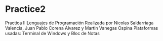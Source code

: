 # Practice2
Practica II Lenguajes de Programación Realizada por Nicolas Saldarriaga Valencia, Juan Pablo Corena Alvarez  y Martin Vanegas Ospina
Plataformas usadas: Terminal de Windows y Bloc de Notas


